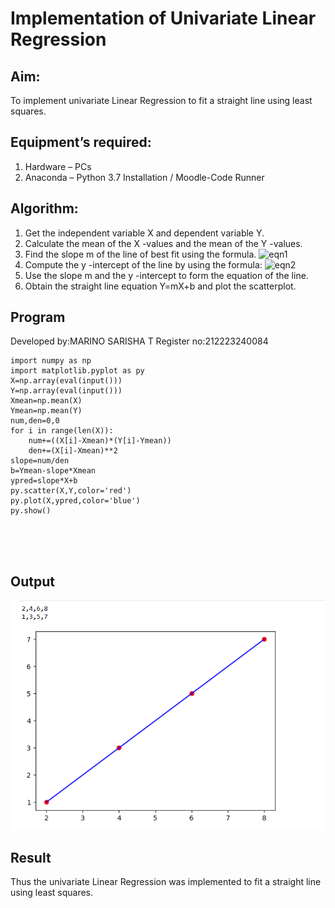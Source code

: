 # Implementation of Univariate Linear Regression
## Aim:
To implement univariate Linear Regression to fit a straight line using least squares.
## Equipment’s required:
1.	Hardware – PCs
2.	Anaconda – Python 3.7 Installation / Moodle-Code Runner
## Algorithm:
1.	Get the independent variable X and dependent variable Y.
2.	Calculate the mean of the X -values and the mean of the Y -values.
3.	Find the slope m of the line of best fit using the formula.
 ![eqn1](./eq1.jpg)
4.	Compute the y -intercept of the line by using the formula:
![eqn2](./eq2.jpg)  
5.	Use the slope m and the y -intercept to form the equation of the line.
6.	Obtain the straight line equation Y=mX+b and plot the scatterplot.
## Program

Developed by:MARINO SARISHA T
Register no:212223240084
```
import numpy as np
import matplotlib.pyplot as py
X=np.array(eval(input()))
Y=np.array(eval(input()))
Xmean=np.mean(X)
Ymean=np.mean(Y)
num,den=0,0
for i in range(len(X)):
    num+=((X[i]-Xmean)*(Y[i]-Ymean))
    den+=(X[i]-Xmean)**2
slope=num/den
b=Ymean-slope*Xmean
ypred=slope*X+b
py.scatter(X,Y,color='red')
py.plot(X,ypred,color='blue')
py.show()





```
## Output
![alt text](<Screenshot 2024-05-08 092020.png>)

## Result
Thus the univariate Linear Regression was implemented to fit a straight line using least squares.
